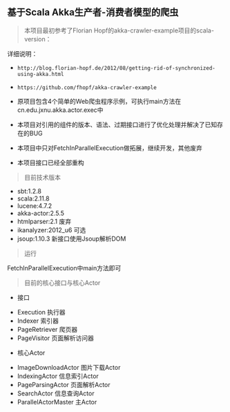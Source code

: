 ## 基于Scala Akka生产者-消费者模型的爬虫
  

> 本项目最初参考了Florian Hopf的akka-crawler-example项目的scala-version：

详细说明：

* ```http://blog.florian-hopf.de/2012/08/getting-rid-of-synchronized-using-akka.html```
* ```https://github.com/fhopf/akka-crawler-example```
* 原项目包含4个简单的Web爬虫程序示例，可执行main方法在cn.edu.jxnu.akka.actor.exec中
        
* 本项目对引用的组件的版本、语法、过期接口进行了优化处理并解决了已知存在的BUG
* 本项目中只对FetchInParallelExecution做拓展，继续开发，其他废弃
* 本项目接口已经全部重构

> 目前技术版本

* sbt:1.2.8
* scala:2.11.8
* lucene:4.7.2
* akka-actor:2.5.5
* htmlparser:2.1 废弃
* ikanalyzer:2012_u6 可选
* jsoup:1.10.3 新接口使用Jsoup解析DOM

> 运行

FetchInParallelExecution中main方法即可

> 目前的核心接口与核心Actor

- 接口

* Execution 执行器
* Indexer 索引器
* PageRetriever 爬页器
* PageVisitor 页面解析访问器

- 核心Actor

* ImageDownloadActor 图片下载Actor
* IndexingActor 信息索引Actor
* PageParsingActor 页面解析Actor
* SearchActor 信息查询Actor
* ParallelActorMaster 主Actor





